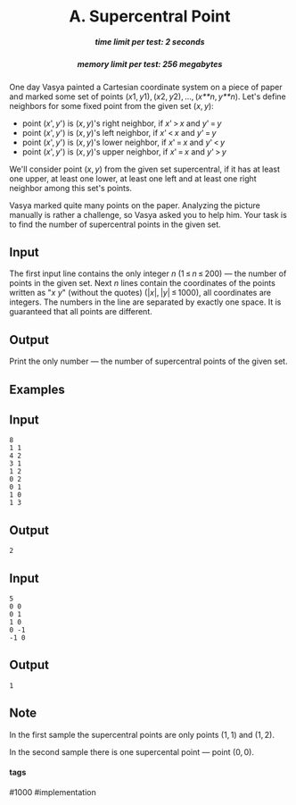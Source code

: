 <h1 style='text-align: center;'> A. Supercentral Point</h1>

<h5 style='text-align: center;'>time limit per test: 2 seconds</h5>
<h5 style='text-align: center;'>memory limit per test: 256 megabytes</h5>

One day Vasya painted a Cartesian coordinate system on a piece of paper and marked some set of points (*x*1, *y*1), (*x*2, *y*2), ..., (*x**n*, *y**n*). Let's define neighbors for some fixed point from the given set (*x*, *y*): 

* point (*x*', *y*') is (*x*, *y*)'s right neighbor, if *x*' > *x* and *y*' = *y*
* point (*x*', *y*') is (*x*, *y*)'s left neighbor, if *x*' < *x* and *y*' = *y*
* point (*x*', *y*') is (*x*, *y*)'s lower neighbor, if *x*' = *x* and *y*' < *y*
* point (*x*', *y*') is (*x*, *y*)'s upper neighbor, if *x*' = *x* and *y*' > *y*

We'll consider point (*x*, *y*) from the given set supercentral, if it has at least one upper, at least one lower, at least one left and at least one right neighbor among this set's points.

Vasya marked quite many points on the paper. Analyzing the picture manually is rather a challenge, so Vasya asked you to help him. Your task is to find the number of supercentral points in the given set.

## Input

The first input line contains the only integer *n* (1 ≤ *n* ≤ 200) — the number of points in the given set. Next *n* lines contain the coordinates of the points written as "*x* *y*" (without the quotes) (|*x*|, |*y*| ≤ 1000), all coordinates are integers. The numbers in the line are separated by exactly one space. It is guaranteed that all points are different.

## Output

Print the only number — the number of supercentral points of the given set.

## Examples

## Input


```
8  
1 1  
4 2  
3 1  
1 2  
0 2  
0 1  
1 0  
1 3  

```
## Output


```
2  

```
## Input


```
5  
0 0  
0 1  
1 0  
0 -1  
-1 0  

```
## Output


```
1  

```
## Note

In the first sample the supercentral points are only points (1, 1) and (1, 2).

In the second sample there is one supercental point — point (0, 0).



#### tags 

#1000 #implementation 